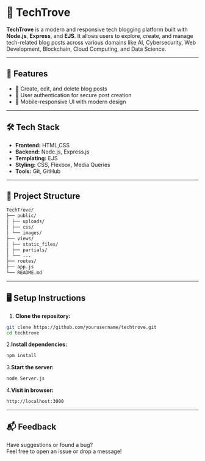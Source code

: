 # 🧠 TechTrove

**TechTrove** is a modern and responsive tech blogging platform built with **Node.js**, **Express**, and **EJS**. It allows users to explore, create, and manage tech-related blog posts across various domains like AI, Cybersecurity, Web Development, Blockchain, Cloud Computing, and Data Science.

---

## 🚀 Features

- 📝 Create, edit, and delete blog posts
- 🔐 User authentication for secure post creation
- 📱 Mobile-responsive UI with modern design

---

## 🛠️ Tech Stack
- **Frontend:** HTML,CSS
- **Backend:** Node.js, Express.js
- **Templating:** EJS
- **Styling:** CSS, Flexbox, Media Queries
- **Tools:** Git, GitHub

---

## 📂 Project Structure
```bash
TechTrove/
├── public/
│ ├── uploads/
│ ├── css/
│ └── images/
├── views/
│ ├── static_files/
│ ├── partials/
│ └── ...
├── routes/
├── app.js
└── README.md
```

---


## 🖥️ Setup Instructions

1. **Clone the repository:**

```bash
git clone https://github.com/yourusername/techtrove.git
cd techtrove
```
2.**Install dependencies:**
```bash
npm install
```
3.**Start the server:**
```bash
node Server.js
```
4.**Visit in browser:**
```bash
http://localhost:3000
```
---

## 📬 Feedback
Have suggestions or found a bug?  <br>
Feel free to open an issue or drop a message!
